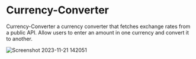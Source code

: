 # Currency-Converter
 Currency-Converter
 a currency converter that fetches exchange rates from a public API. Allow users to enter an amount in one currency and convert it to another.
 
![Screenshot 2023-11-21 142051](https://github.com/KawsarMU47/Currency-Converter/assets/90463441/51dc7f70-466e-4a46-a3f1-55387f2f2400)
